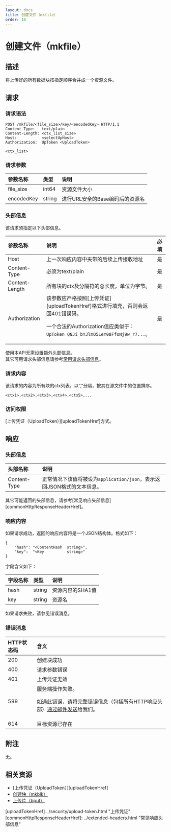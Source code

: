 ```yaml
---
layout: docs
title: 创建文件（mkfile）
order: 10
---
```


<a id="mkfile"></a>
# 创建文件（mkfile）

<a id="description"></a>
## 描述

将上传好的所有数据块按指定顺序合并成一个资源文件。  

<a id="request"></a>
## 请求

<a id="request-syntax"></a>
### 请求语法

```
POST /mkfile/<file_size>/key/<encodedKey> HTTP/1.1
Content-Type:   text/plain
Content-Length: <ctx_list_size>
Host:           <selectUpHost>
Authorization:  UpToken <UploadToken>

<ctx_list>
```

<a id="request-params"></a>
### 请求参数

参数名称        | 类型   | 说明
:-------------- | :----- | :------------------------------
file_size       | int64  | 资源文件大小
encodedKey      | string | 进行URL安全的Base编码后的资源名

<a id="request-headers"></a>
### 头部信息

该请求须指定以下头部信息。

参数名称       | 说明                                      | 必填
:------------- | :---------------------------------------- | :-------
Host           | 上一次响应内容中夹带的后续上传接收地址    | 是
Content-Type   | 必须为text/plain                          | 是
Content-Length | 所有块的ctx及分隔符的总长度，单位为字节。 | 是
Authorization  | 该参数应严格按照[上传凭证][uploadTokenHref]格式进行填充，否则会返回401错误码。<p>一个合法的Authorization值应类似于：`UpToken QNJi_bYJlmO5LeY08FfoNj9w_r7...`。 | 是

使用本API无需设置额外头部信息。  
其它可用请求头部信息请参考[常用请求头部信息]()。

<a id="request-body"></a>
### 请求内容

该请求的内容为所有块的ctx列表，以“,”分隔，按其在源文件中的位置排序。  

```
<ctx1>,<ctx2>,<ctx3>,<ctx4>,<ctx5>,...
```

<a id="request-auth"></a>
### 访问权限

[上传凭证（UploadToken）][uploadTokenHref]方式。

<a id="response"></a>
## 响应

<a id="response-headers"></a>
### 头部信息

头部名称      | 说明                              
:------------ | :--------------------------------------------------------------------
Content-Type  | 正常情况下该值将被设为`application/json`，表示返回JSON格式的文本信息。

其它可能返回的头部信息，请参考[常见响应头部信息][commonHttpResponseHeaderHref]。

<a id="response-body"></a>
### 响应内容

如果请求成功，返回的响应内容将是一个JSON结构体。格式如下：

```
{
	"hash": "<ContentHash  string>", 
    "key":  "<Key          string>"
}
```

字段含义如下：

字段名称       | 类型   | 说明
:------------- | :----- | :------------------------------
hash           | string | 资源内容的SHA1值
key            | string | 资源名

如果请求失败，请参见错误消息。

<a id="error-messages"></a>
### 错误消息

HTTP状态码 | 含义
:--------- | :--------------------------
200        | 创建块成功
400	       | 请求参数错误
401        | 上传凭证无效
599	       | 服务端操作失败。<p>如遇此错误，请将完整错误信息（包括所有HTTP响应头部）[通过邮件发送][sendBugReportHref]给我们。
614        | 目标资源已存在

<a id="remarks"></a>
## 附注

无。

<a id="related-resources"></a>
## 相关资源

- [上传凭证（UploadToken）][uploadTokenHref]
- [创建块（mkblk）](mkblk.html)
- [上传片（bput）](bput.html)

[sendBugReportHref]:            mailto:support@qiniu.com?subject=599错误日志     "发送错误报告"
[uploadTokenHref]               ../security/upload-token.html                    "上传凭证"
[commonHttpResponseHeaderHref]: ../extended-headers.html                         "常见响应头部信息"
